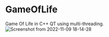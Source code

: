 # GameOfLife
Game Of Life in C++ QT using multi-threading.
![Screenshot from 2022-11-09 18-14-28](https://user-images.githubusercontent.com/73491723/202483010-447aaa74-0ebf-44af-8793-3f79d393a9f4.png)
